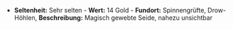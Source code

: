  - **Seltenheit:** Sehr selten - **Wert:** 14 Gold - **Fundort:** Spinnengrüfte, Drow-Höhlen, **Beschreibung:** Magisch gewebte Seide, nahezu unsichtbar